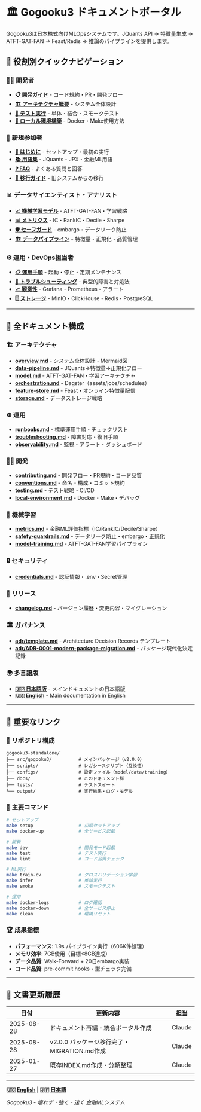 # 🏛️ Gogooku3 ドキュメントポータル

<!-- TOC -->

Gogooku3は日本株式向けMLOpsシステムです。JQuants API → 特徴量生成 → ATFT-GAT-FAN → Feast/Redis → 推論のパイプラインを提供します。

## 🎯 役割別クイックナビゲーション

### 👨‍💻 **開発者**
- [**📋 開発ガイド**](development/contributing.md) - コード規約・PR・開発フロー
- [**🏗️ アーキテクチャ概要**](architecture/overview.md) - システム全体設計
- [**🧪 テスト実行**](development/testing.md) - 単体・結合・スモークテスト
- [**🐳 ローカル環境構築**](development/local-environment.md) - Docker・Make使用方法

### 🚀 **新規参加者**
- [**🌟 はじめに**](getting-started.md) - セットアップ・最初の実行
- [**📚 用語集**](glossary.md) - JQuants・JPX・金融ML用語
- [**❓ FAQ**](faq.md) - よくある質問と回答
- [**🔄 移行ガイド**](migration.md) - 旧システムからの移行

### 📊 **データサイエンティスト・アナリスト**  
- [**📈 機械学習モデル**](ml/model-training.md) - ATFT-GAT-FAN・学習戦略
- [**📊 メトリクス**](ml/metrics.md) - IC・RankIC・Decile・Sharpe
- [**🛡️ セーフガード**](ml/safety-guardrails.md) - embargo・データリーク防止
- [**🏗️ データパイプライン**](architecture/data-pipeline.md) - 特徴量・正規化・品質管理

### ⚙️ **運用・DevOps担当者**
- [**📋 運用手順**](operations/runbooks.md) - 起動・停止・定期メンテナンス
- [**🔧 トラブルシューティング**](operations/troubleshooting.md) - 典型的障害と対処法  
- [**📈 観測性**](operations/observability.md) - Grafana・Prometheus・アラート
- [**🗄️ ストレージ**](architecture/storage.md) - MinIO・ClickHouse・Redis・PostgreSQL

---

## 📖 全ドキュメント構成

### 🏗️ **アーキテクチャ**
- [**overview.md**](architecture/overview.md) - システム全体設計・Mermaid図
- [**data-pipeline.md**](architecture/data-pipeline.md) - JQuants→特徴量→正規化フロー  
- [**model.md**](architecture/model.md) - ATFT-GAT-FAN・学習アーキテクチャ
- [**orchestration.md**](architecture/orchestration.md) - Dagster（assets/jobs/schedules）
- [**feature-store.md**](architecture/feature-store.md) - Feast・オンライン特徴量配信
- [**storage.md**](architecture/storage.md) - データストレージ戦略

### ⚙️ **運用**
- [**runbooks.md**](operations/runbooks.md) - 標準運用手順・チェックリスト
- [**troubleshooting.md**](operations/troubleshooting.md) - 障害対応・復旧手順
- [**observability.md**](operations/observability.md) - 監視・アラート・ダッシュボード

### 👨‍💻 **開発**  
- [**contributing.md**](development/contributing.md) - 開発フロー・PR規約・コード品質
- [**conventions.md**](development/conventions.md) - 命名・構成・コミット規約  
- [**testing.md**](development/testing.md) - テスト戦略・CI/CD
- [**local-environment.md**](development/local-environment.md) - Docker・Make・デバッグ

### 🧠 **機械学習**
- [**metrics.md**](ml/metrics.md) - 金融ML評価指標（IC/RankIC/Decile/Sharpe）
- [**safety-guardrails.md**](ml/safety-guardrails.md) - データリーク防止・embargo・正規化
- [**model-training.md**](ml/model-training.md) - ATFT-GAT-FAN学習パイプライン

### 🔒 **セキュリティ**
- [**credentials.md**](security/credentials.md) - 認証情報・.env・Secret管理

### 📝 **リリース**  
- [**changelog.md**](releases/changelog.md) - バージョン履歴・変更内容・マイグレーション

### 🏛️ **ガバナンス**
- [**adr/template.md**](governance/adr/template.md) - Architecture Decision Records テンプレート
- [**adr/ADR-0001-modern-package-migration.md**](governance/adr/ADR-0001-modern-package-migration.md) - パッケージ現代化決定記録

### 🌍 **多言語版**
- [**🇯🇵 日本語版**](ja/index.md) - メインドキュメントの日本語版
- [**🇺🇸 English**](index.md) - Main documentation in English

---

## 🔗 **重要なリンク**

### 📁 **リポジトリ構成**
```
gogooku3-standalone/
├── src/gogooku3/          # メインパッケージ（v2.0.0）
├── scripts/               # レガシースクリプト（互換性）
├── configs/               # 設定ファイル（model/data/training）
├── docs/                  # このドキュメント群
├── tests/                 # テストスイート
└── output/                # 実行結果・ログ・モデル
```

### 🚀 **主要コマンド**
```bash
# セットアップ
make setup                 # 初期セットアップ
make docker-up             # 全サービス起動

# 開発
make dev                   # 開発モード起動  
make test                  # テスト実行
make lint                  # コード品質チェック

# ML実行
make train-cv              # クロスバリデーション学習
make infer                 # 推論実行
make smoke                 # スモークテスト

# 運用
make docker-logs           # ログ確認
make docker-down           # 全サービス停止
make clean                 # 環境リセット
```

### 🏆 **成果指標**
- **パフォーマンス**: 1.9s パイプライン実行（606K件処理）
- **メモリ効率**: 7GB使用（目標<8GB達成）
- **データ品質**: Walk-Forward + 20日embargo実装
- **コード品質**: pre-commit hooks・型チェック完備

---

## 🔄 **文書更新履歴**

| 日付 | 更新内容 | 担当 |
|------|----------|------|
| 2025-08-28 | ドキュメント再編・統合ポータル作成 | Claude |
| 2025-08-28 | v2.0.0 パッケージ移行完了・MIGRATION.md作成 | Claude |
| 2025-01-27 | 既存INDEX.md作成・分類整理 | Claude |

---

**🇺🇸 [English](index.md) | 🇯🇵 [日本語](ja/index.md)**

*Gogooku3 - 壊れず・強く・速く 金融MLシステム*